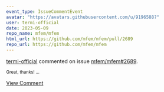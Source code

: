 ```yaml
---
event_type: IssueCommentEvent
avatar: "https://avatars.githubusercontent.com/u/9196588?"
user: termi-official
date: 2023-05-09
repo_name: mfem/mfem
html_url: https://github.com/mfem/mfem/pull/2689
repo_url: https://github.com/mfem/mfem
---
```


<a href='https://github.com/termi-official' target='_blank'>termi-official</a> commented on issue <a href='https://github.com/mfem/mfem/pull/2689' target='_blank'>mfem/mfem#2689</a>.

<small>Great, thanks! ...</small>

<a href='https://github.com/mfem/mfem/pull/2689' target='_blank'>View Comment</a>